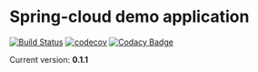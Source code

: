 # Spring-cloud demo application

[![Build Status](https://api.travis-ci.org/proshik/spring-cloud-demo.svg?branch=master)](https://travis-ci.org/proshik/spring-cloud-demo)
[![codecov](https://codecov.io/gh/proshik/spring-cloud-demo/branch/master/graph/badge.svg)](https://codecov.io/gh/proshik/spring-cloud-demo)
[![Codacy Badge](https://api.codacy.com/project/badge/Grade/5388b8e12edb4d24b600691ce2eb0bab)](https://www.codacy.com/app/proxoraleksandrovich/spring-cloud-demo?utm_source=github.com&amp;utm_medium=referral&amp;utm_content=proshik/spring-cloud-demo&amp;utm_campaign=Badge_Grade)

Current version: **0.1.1**

